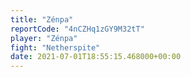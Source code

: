 ```yaml
---
title: "Zénpa"
reportCode: "4nCZHq1zGY9M32tT"
player: "Zénpa"
fight: "Netherspite"
date: 2021-07-01T18:55:15.468000+00:00
---
```

